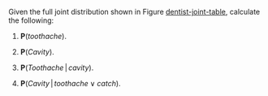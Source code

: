 

Given the full joint distribution shown in
Figure <a class="insideBookFigRef" target="_blank" href="https://aimacode.github.io/figures/dentist-joint-table.png">dentist-joint-table</a>, calculate the following:<br>

1.  $\textbf{P}({toothache})$.<br>

2.  $\textbf{P}({Cavity})$.<br>

3.  $\textbf{P}({Toothache}{{\,|\,}}{cavity})$.<br>

4.  $\textbf{P}({Cavity}{{\,|\,}}{toothache}\lor {catch})$.
